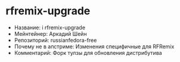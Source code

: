 rfremix-upgrade
===============

* Название:    i              rfremix-upgrade
* Мейнтейнер:                 Аркадий Шейн
* Репозиторий:                russianfedora-free
* Почему не в апстриме:       Изменения специфичные для RFRemix
* Комментарий:                Форк тулзы для обновления дистрибутива
